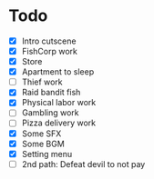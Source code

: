 # Todo

- [x] Intro cutscene
- [x] FishCorp work
- [x] Store
- [x] Apartment to sleep
- [ ] Thief work
- [x] Raid bandit fish
- [x] Physical labor work
- [ ] Gambling work
- [ ] Pizza delivery work
- [x] Some SFX
- [x] Some BGM
- [x] Setting menu
- [ ] 2nd path: Defeat devil to not pay
